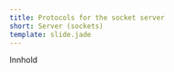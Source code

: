```yaml
---
title: Protocols for the socket server
short: Server (sockets)
template: slide.jade
---
```


Innhold